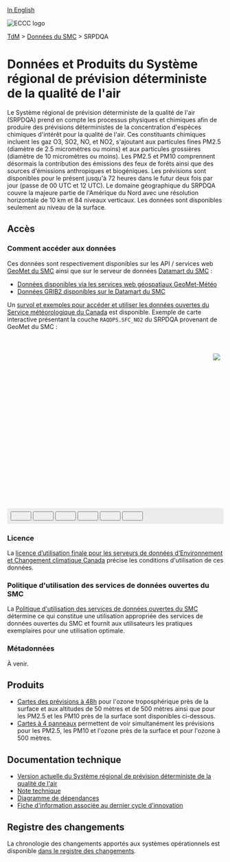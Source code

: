 [In English](readme_raqdps_en.md)

![ECCC logo](../../img_eccc-logo.png)

[TdM](../../readme_fr.md) > [Données du SMC](../readme_fr.md) > SRPDQA

# Données et Produits du Système régional de prévision déterministe de la qualité de l'air 

Le Système régional de prévision déterministe de la qualité de l'air (SRPDQA) prend en compte les processus physiques et chimiques afin de produire des prévisions déterministes de la concentration d'espèces chimiques d'intérêt pour la qualité de l'air. Ces constituants chimiques incluent les gaz O3, SO2, NO, et NO2, s'ajoutant aux particules fines PM2.5 (diamètre de 2.5 micromètres ou moins) et aux particules grossières (diamètre de 10 micromètres ou moins). Les PM2.5 et PM10 comprennent désormais la contribution des émissions des feux de forêts ainsi que des sources d'émissions anthropiques et biogéniques. Les prévisions sont disponibles pour le présent jusqu'à 72 heures dans le futur deux fois par jour (passe de 00 UTC et 12 UTC). Le domaine géographique du SRPDQA couvre la majeure partie de l'Amérique du Nord avec une résolution horizontale de 10 km et 84 niveaux verticaux. Les données sont disponibles seulement au niveau de la surface. 

## Accès

### Comment accéder aux données

Ces données sont respectivement disponibles sur les API / services web [GeoMet du SMC](../../msc-geomet/readme_fr.md) ainsi que sur le serveur de données [Datamart du SMC](../../msc-datamart/readme_fr.md) :

* [Données disponibles via les services web géospatiaux GeoMet-Météo](readme_raqdps-geomet_fr.md)
* [Données GRIB2 disponibles sur le Datamart du SMC](readme_raqdps-datamart_fr.md) 

Un [survol et exemples pour accéder et utiliser les données ouvertes du Service météorologique du Canada](../../usage/readme_fr.md) est disponible. Exemple de carte interactive présentant la couche `RAQDPS.SFC_NO2` du SRPDQA provenant de GeoMet du SMC :

<div id="map" style="height: 400px; position: relative">
  <div id="legend-popup">
  <div id="legend-popup-content">
    <img id="legend-img" src="https://geo.weather.gc.ca/geomet?lang=fr&version=1.3.0&service=WMS&request=GetLegendGraphic&sld_version=1.1.0&layer=RAQDPS.SFC_NO2&format=image/png&STYLE=SFC-NO2_PPBV"/>
  </div>
</div>
</div>
<div id="controller" role="group" aria-label="Animation controls" style="background: #ececec; padding: 0.5rem;">
  <button id="fast-backward" class="btn btn-primary btn-sm" type="button"><i class="fa fa-fast-backward" style="padding: 0rem 1rem"></i></button>
  <button id="step-backward" class="btn btn-primary btn-sm" type="button"><i class="fa fa-step-backward" style="padding: 0rem 1rem"></i></button>
  <button id="play-pause" class="btn btn-primary btn-sm" type="button"><i class="fa fa-play" style="padding: 0rem 1rem"></i></button>
  <button id="step-forward" class="btn btn-primary btn-sm" type="button"><i class="fa fa-step-forward" style="padding: 0rem 1rem"></i></button>
  <button id="fast-forward" class="btn btn-primary btn-sm" type="button"><i class="fa fa-fast-forward" style="padding: 0rem 1rem"></i></button>
  <button id="exportmap" class="btn btn-primary btn-sm" type="button"><i class="fa fa-download" style="padding: 0rem 1rem"></i></button>
  <a id="image-download" download="msc-geomet_web-map_export.png"></a>
  <span id="info" style="padding-left: 0.5rem;cursor: pointer;"></span>
</div>

### Licence

La [licence d’utilisation finale pour les serveurs de données d’Environnement et Changement climatique Canada](../../licence/readme_fr.md) précise les conditions d'utilisation de ces données.

### Politique d'utilisation des services de données ouvertes du SMC

La [Politique d'utilisation des services de données ouvertes du SMC](../../usage-policy/readme_fr.md) détermine ce qui constitue une utilisation appropriée des services de données ouvertes du SMC et fournit aux utilisateurs les pratiques exemplaires pour une utilisation optimale.

### Métadonnées

À venir.

## Produits

* [Cartes des prévisions à 48h](https://meteo.gc.ca/aqfm/index_f.html) pour l'ozone troposphérique près de la surface et aux altitudes de 50 mètres et de 500 mètres ainsi que pour les PM2.5 et les PM10 près de la surface sont disponibles ci-dessous. 
* [Cartes à 4 panneaux](https://meteo.gc.ca/aqfm/index_f.html) permettent de voir simultanément les prévisions pour les PM2.5, les PM10 et l'ozone près de la surface et pour l'ozone à 500 mètres.

## Documentation technique

* [Version actuelle du Système régional de prévision déterministe de la qualité de l'air](https://collaboration.cmc.ec.gc.ca/cmc/cmoi/product_guide/docs/tech_specifications/tech_specifications_RAQDPS_f.pdf) 
* [Note technique](http://collaboration.cmc.ec.gc.ca/cmc/CMOI/product_guide/docs/tech_notes/technote_raqdps_f.pdf)
* [Diagramme de dépendances](https://collaboration.cmc.ec.gc.ca/cmc/cmos/public_doc/msc-data/nwep-dependency-diagrams/system_RAQDPS-FW_fr.svg)
* [Fiche d'information associée au dernier cycle d'innovation](https://collaboration.cmc.ec.gc.ca/cmc/cmoi/product_guide/docs/fact_sheets/factsheet_raqdps_f.pdf)

## Registre des changements 

La chronologie des changements apportés aux systèmes opérationnels est disponible [dans le registre des changements](changelog_raqdps_fr.md).

<style>
  #legend-img {
    margin: 0px;
  }
  #legend-popup {
    position: absolute;
    top: 40px;
    right: 8px;
    z-index: 2;
  }
  .legend-switch{
    top: 8px;
    right: .5em;
  }
  .ol-touch .legend-switch {
    top: 80px;
  }
</style>

<link rel="stylesheet" href="https://cdn.jsdelivr.net/npm/ol@v7.3.0/ol.css" type="text/css"/>
<script src="https://cdn.polyfill.io/v2/polyfill.min.js?features=requestAnimationFrame,Element.prototype.classList,URL"></script>
<script src="https://cdn.jsdelivr.net/npm/ol@v7.3.0/dist/ol.js"></script>
<script src="https://cdnjs.cloudflare.com/ajax/libs/FileSaver.js/1.3.3/FileSaver.min.js"></script>
<script>
    function isIE() {
      return window.navigator.userAgent.match(/(MSIE|Trident)/);
    }
    var head = document.getElementsByTagName('head')[0];
    var js = document.createElement("script");
    js.type = "text/javascript";
    if (isIE())
    {
        js.src = "../../../js/raqdps_ie.js";
        document.getElementById("controller").setAttribute("hidden", true);
    }
    else
    {
        js.src = "../../../js/raqdps.js";
    }
    head.appendChild(js);
</script>
